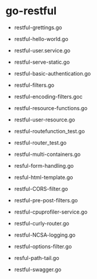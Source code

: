 # go-restful

* restful-grettings.go
* restful-hello-world.go
* restful-user.service.go
* restful-serve-static.go

* restful-basic-authentication.go
* restful-filters.go
* restful-encoding-filters.goc
* restful-resource-functions.go
* restful-user-resource.go
* restful-routefunction_test.go
* restful-router_test.go

* restful-multi-containers.go

* resful-form-handling.go
* resful-html-template.go

* restful-CORS-filter.go
* restful-pre-post-filters.go

* restful-cpuprofiler-service.go
* restful-curly-router.go

* restful-NCSA-logging.go

* restful-options-filter.go
* resful-path-tail.go

* restful-swagger.go



